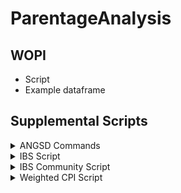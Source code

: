 # ParentageAnalysis


## WOPI

* Script
* Example dataframe

## Supplemental Scripts



<details>
           <summary> ANGSD Commands </summary>
           <p>Content 1 Content 1 Content 1 Content 1 Content 1</p>
         </details>
         
<details>
           <summary> IBS Script </summary>
           <p>Content 1 Content 1 Content 1 Content 1 Content 1</p>
         </details>
<details>
           <summary> IBS Community Script </summary>
           <p>Content 1 Content 1 Content 1 Content 1 Content 1</p>
         </details>
         
<details>
           <summary> Weighted CPI Script </summary>
           <p>Content 1 Content 1 Content 1 Content 1 Content 1</p>
         </details>         
